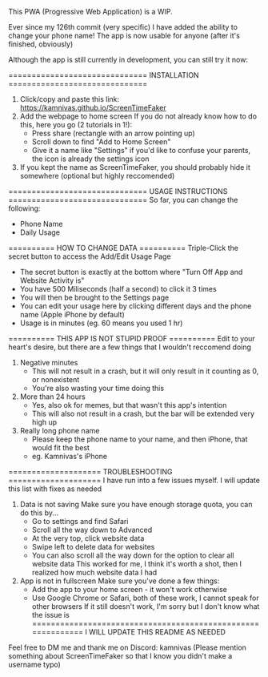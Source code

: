 This PWA (Progressive Web Application) is a WIP.

Ever since my 126th commit (very specific) I have added the ability to change your phone name!
The app is now usable for anyone (after it's finished, obviously)

Although the app is still currently in development, you can still try it now:

============================== INSTALLATION ==============================
1. Click/copy and paste this link: https://kamnivas.github.io/ScreenTimeFaker
2. Add the webpage to home screen
    If you do not already know how to do this, here you go (2 tutorials in 1!):
    - Press share (rectangle with an arrow pointing up)
    - Scroll down to find "Add to Home Screen"
    - Give it a name like "Settings" if you'd like to confuse your parents, the icon is already the settings icon
3. If you kept the name as ScreenTimeFaker, you should probably hide it somewhere (optional but highly reccomended)

============================== USAGE INSTRUCTIONS ==============================
So far, you can change the following:
- Phone Name
- Daily Usage

========== HOW TO CHANGE DATA ==========
Triple-Click the secret button to access the Add/Edit Usage Page
- The secret button is exactly at the bottom where "Turn Off App and Website Activity is"
- You have 500 Miliseconds (half a second) to click it 3 times
- You will then be brought to the Settings page
- You can edit your usage here by clicking different days and the phone name (Apple iPhone by default)
- Usage is in minutes (eg. 60 means you used 1 hr)

========== THIS APP IS NOT STUPID PROOF ==========
Edit to your heart's desire, but there are a few things that I wouldn't reccomend doing
1. Negative minutes
    - This will not result in a crash, but it will only result in it counting as 0, or nonexistent
    - You're also wasting your time doing this
2. More than 24 hours
    - Yes, also ok for memes, but that wasn't this app's intention
    - This will also not result in a crash, but the bar will be extended very high up
3. Really long phone name
    - Please keep the phone name to your name, and then iPhone, that would fit the best
    - eg. Kamnivas's iPhone

==================== TROUBLESHOOTING ====================
I have run into a few issues myself. I will update this list with fixes as needed
1. Data is not saving
    Make sure you have enough storage quota, you can do this by...
    - Go to settings and find Safari
    - Scroll all the way down to Advanced
    - At the very top, click website data
    - Swipe left to delete data for websites
    - You can also scroll all the way down for the option to clear all website data
    This worked for me, I think it's worth a shot, then I realized how much website data I had
2. App is not in fullscreen
    Make sure you've done a few things:
    - Add the app to your home screen - it won't work otherwise
    - Use Google Chrome or Safari, both of these work, I cannot speak for other browsers
    If it still doesn't work, I'm sorry but I don't know what the issue is
============================================================
I WILL UPDATE THIS README AS NEEDED

Feel free to DM me and thank me on Discord: kamnivas
(Please mention something about ScreenTimeFaker so that I know you didn't make a username typo)
